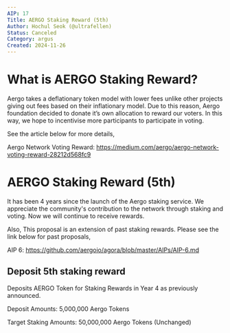 ```yaml
---
AIP: 17
Title: AERGO Staking Reward (5th)
Author: Hochul Seok (@ultrafellen)
Status: Canceled
Category: argus
Created: 2024-11-26
---
```


# What is AERGO Staking Reward?

Aergo takes a deflationary token model with lower fees unlike other projects giving out fees based on their inflationary model. Due to this reason, Aergo foundation decided to donate it’s own allocation to reward our voters. In this way, we hope to incentivise more participants to participate in voting.

See the article below for more details,

Aergo Network Voting Reward: 
https://medium.com/aergo/aergo-network-voting-reward-28212d568fc9

# AERGO Staking Reward (5th)

It has been 4 years since the launch of the Aergo staking service. We appreciate the community's contribution to the network through staking and voting. Now we will continue to receive rewards.

Also, This proposal is an extension of past staking rewards. Please see the link below for past proposals,

AIP 6: https://github.com/aergoio/agora/blob/master/AIPs/AIP-6.md

## Deposit 5th staking reward

Deposits AERGO Token for Staking Rewards in Year 4 as previously announced.


Deposit Amounts: 5,000,000 Aergo Tokens

Target Staking Amounts: 50,000,000 Aergo Tokens (Unchanged)